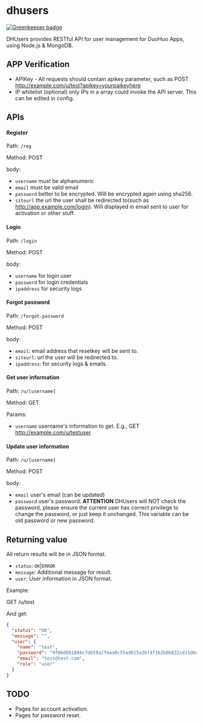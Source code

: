 dhusers
=======

[![Greenkeeper badge](https://badges.greenkeeper.io/DuoHuo/dhusers.svg)](https://greenkeeper.io/)

DHUsers provides RESTful API for user management for DuoHuo Apps, using Node.js & MongoDB.

## APP Verification

* APIKey - All requests should contain apikey parameter, such as POST http://example.com/u/test?apikey=yourpaikeyhere
* IP whitelist (optional) only IPs in a array could invoke the API server. This can be edited in config.

## APIs

#### Register

Path: `/reg`

Method: POST

body:

  * `username` must be alphanumeric
  * `email` must be valid email
  * `password` better to be encrypted. Will be encrypted again using sha256.
  * `siteurl` the url the user shall be redirected to(such as http://app.example.com/login). Will displayed in email sent to user for activation or other stuff.

#### Login

Path: `/login`

Method: POST

body: 

  * `username` for login user
  * `password` for login credentials
  * `ipaddress` for security logs

#### Forgot password

Path: `/forgot-password`

Method: POST

body:

  * `email`: email address that resetkey will be sent to.
  * `siteurl`: url the user will be redirected to.
  * `ipaddress`: for security logs & emails.
    
#### Get user information

Path: `/u/[username]`

Method: GET

Params:

  * `username` username's information to get. E.g., GET http://example.com/u/testuser

#### Update user information

Path: `/u/[username]`

Method: POST

body:

  * `email` user's email (can be updated)
  * `password` user's password. **ATTENTION** DHUsers will NOT check the password, please ensure the current user has correct privilege to change the password, or just keep it unchanged. This variable can be old password or new password.

## Returning value

All return results will be in JSON format.

* `status`: `OK`|`ERROR`
* `message`: Additional message for result.
* `user`: User information in JSON format.

Example:

GET /u/test

And get:
```JSON
{
  "status": "OK",
  "message": "",
  "user": {
    "name": "test",
    "password": "9f86d081884c7d659a2feaa0c55ad015a3bf4f1b2b0b822cd15d6c15b0f00a08",
    "email": "test@test.com",
    "role": "user"
  }
}
```

## TODO

* Pages for account activation.
* Pages for password reset.
